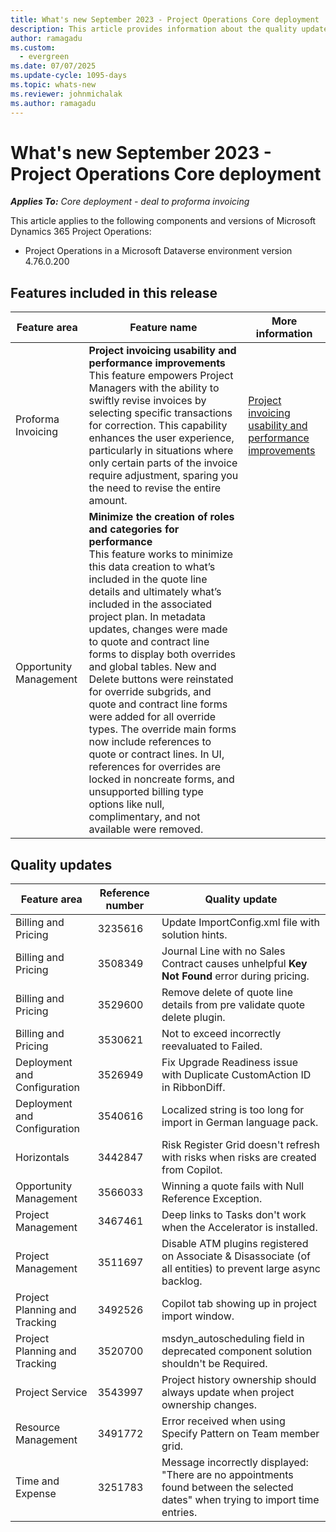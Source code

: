 ```yaml
---
title: What's new September 2023 - Project Operations Core deployment
description: This article provides information about the quality updates that are available in the September 2023 release of Microsoft Dynamics 365 Project Operations Core deployment.
author: ramagadu
ms.custom:
  - evergreen
ms.date: 07/07/2025
ms.update-cycle: 1095-days
ms.topic: whats-new
ms.reviewer: johnmichalak 
ms.author: ramagadu
---
```


# What's new September 2023 - Project Operations Core deployment

_**Applies To:** Core deployment - deal to proforma invoicing_

This article applies to the following components and versions of Microsoft Dynamics 365 Project Operations:

- Project Operations in a Microsoft Dataverse environment version 4.76.0.200

## Features included in this release

| Feature area | Feature name | More information |
| --- | --- | --- |
|Proforma Invoicing| **Project invoicing usability and performance improvements**</br>This feature empowers Project Managers with the ability to swiftly revise invoices by selecting specific transactions for correction. This capability enhances the user experience, particularly in situations where only certain parts of the invoice require adjustment, sparing you the need to revise the entire amount.| [Project invoicing usability and performance improvements](/dynamics365/project-operations/proforma-invoicing/revise-project-invoices) |
|Opportunity Management| **Minimize the creation of roles and categories for performance**</br>This feature works to minimize this data creation to what’s included in the quote line details and ultimately what’s included in the associated project plan. In metadata updates, changes were made to quote and contract line forms to display both overrides and global tables. New and Delete buttons were reinstated for override subgrids, and quote and contract line forms were added for all override types. The override main forms now include references to quote or contract lines. In UI, references for overrides are locked in noncreate forms, and unsupported billing type options like null, complimentary, and not available were removed.| |

## Quality updates

| Feature area | Reference number | Quality update |
| --- | --- | --- |
|Billing and Pricing|3235616|Update ImportConfig.xml file with solution hints.|
|Billing and Pricing|3508349|Journal Line with no Sales Contract causes unhelpful **Key Not Found** error during pricing.|
|Billing and Pricing|3529600|Remove delete of quote line details from pre validate quote delete plugin.|
|Billing and Pricing|3530621|Not to exceed incorrectly reevaluated to Failed.|
|Deployment and Configuration|3526949|Fix Upgrade Readiness issue with Duplicate CustomAction ID in RibbonDiff.|
|Deployment and Configuration|3540616|Localized string is too long for import in German language pack.|
|Horizontals|3442847|Risk Register Grid doesn't refresh with risks when risks are created from Copilot.|
|Opportunity Management|3566033|Winning a quote fails with Null Reference Exception.|
|Project Management|3467461|Deep links to Tasks don't work when the Accelerator is installed.|
|Project Management|3511697|Disable ATM plugins registered on Associate & Disassociate (of all entities) to prevent large async backlog.|
|Project Planning and Tracking|3492526|Copilot tab showing up in project import window.|
|Project Planning and Tracking|3520700|msdyn_autoscheduling field in deprecated component solution shouldn't be Required.|
|Project Service|3543997|Project history ownership should always update when project ownership changes.|
|Resource Management|3491772|Error received when using Specify Pattern on Team member grid.|
|Time and Expense|3251783|Message incorrectly displayed: "There are no appointments found between the selected dates" when trying to import time entries.|
